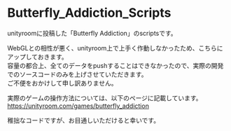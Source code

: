 # Butterfly_Addiction_Scripts
unityroomに投稿した「Butterfly Addiction」のscriptsです。

WebGLとの相性が悪く、unityroom上で上手く作動しなかったため、こちらにアップしておきます。<br>
容量の都合上、全てのデータをpushすることはできなかったので、実際の開発でのソースコードのみを上げさせていただきます。<br>
ご不便をおかけして申し訳ありません。<br>

実際のゲームの操作方法については、以下のページに記載しています。<br>
https://unityroom.com/games/butterfly_addiction

稚拙なコードですが、お目通しいただけると幸いです。
